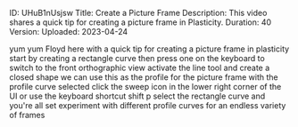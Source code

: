 ID: UHuB1nUsjsw
Title: Create a Picture Frame
Description: This video shares a quick tip for creating a picture frame in Plasticity.
Duration: 40
Version: 
Uploaded: 2023-04-24

yum yum Floyd here with a quick tip for
creating a picture frame in plasticity
start by creating a rectangle curve then
press one on the keyboard to switch to
the front orthographic view activate the
line tool and create a closed shape we
can use this as the profile for the
picture frame with the profile curve
selected click the sweep icon in the
lower right corner of the UI or use the
keyboard shortcut shift p select the
rectangle curve and you're all set
experiment with different profile curves
for an endless variety of frames